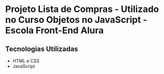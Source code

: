 # Projeto Lista de Compras - Utilizado no Curso Objetos no JavaScript - Escola Front-End Alura

## Tecnologias Utilizadas
* HTML e CSS
* JavaScript
